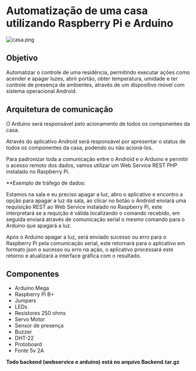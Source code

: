 # Automatização de uma casa utilizando Raspberry Pi e Arduino #

![casa.png](https://bitbucket.org/repo/LkBGKL/images/3043635937-casa.png)

## Objetivo ##
Automatizar o controle de uma residência, permitindo executar ações como acender e apagar luzes, abrir portão, obter temperatura, umidade e ter controle de presença de ambientes, através de um dispositivo móvel com sistema operacional Android.


## Arquitetura de comunicação ##
O Arduino será responsável pelo acionamento de todos os componentes da casa.


Através do aplicativo Android será responsável por apresentar o status de todos os componentes da casa, podendo ou não acioná-los.


Para padronizar toda a comunicação entre o Android e o Arduino e permitir o acesso remoto dos dados, vamos utilizar um Web Service REST PHP instalado no Raspberry Pi.


**Exemplo de tráfego de dados:

Estamos na sala e eu preciso apagar a luz, abro o aplicativo e encontro a opção para apagar a luz da sala, ao clicar no botão o Android enviará uma requisição REST ao Web Service instalado no Raspberry Pi, este interpretará se a requição é válida localizando o comando recebido, em seguida enviará através de comunicação serial o mesmo comando para o Arduino que apagará a luz. 


Após o Arduino apagar a luz, será enviado sucesso ou erro para o Raspberry Pi pela comunicação serial, este retornará para o aplicativo em formato json o sucesso ou erro na ação, o aplicativo processará este retorno e atualizará a interface gráfica com o resultado.


## Componentes ##
* Arduino Mega
* Raspberry Pi B+
* Jumpers
* LEDs
* Resistores 250 ohms
* Servo Motor
* Sensor de presença
* Buzzer
* DHT-22
* Protoboard
* Fonte 5v 2A

**Todo backend (webservice e arduino) está no arquivo Backend.tar.gz**